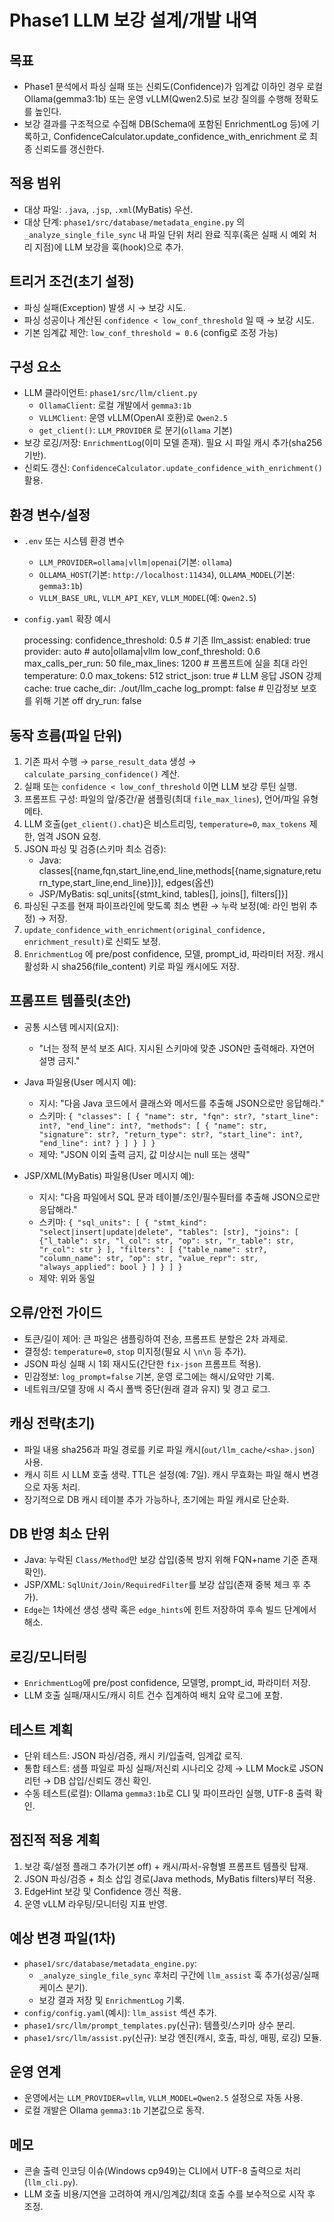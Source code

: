 Phase1 LLM 보강 설계/개발 내역
================================

목표
----
- Phase1 분석에서 파싱 실패 또는 신뢰도(Confidence)가 임계값 이하인 경우 로컬 Ollama(gemma3:1b) 또는 운영 vLLM(Qwen2.5)로 보강 질의를 수행해 정확도를 높인다.
- 보강 결과를 구조적으로 수집해 DB(Schema에 포함된 EnrichmentLog 등)에 기록하고, ConfidenceCalculator.update_confidence_with_enrichment 로 최종 신뢰도를 갱신한다.

적용 범위
---------
- 대상 파일: `.java`, `.jsp`, `.xml`(MyBatis) 우선.
- 대상 단계: `phase1/src/database/metadata_engine.py` 의 `_analyze_single_file_sync` 내 파일 단위 처리 완료 직후(혹은 실패 시 예외 처리 지점)에 LLM 보강을 훅(hook)으로 추가.

트리거 조건(초기 설정)
-----------------------
- 파싱 실패(Exception) 발생 시 → 보강 시도.
- 파싱 성공이나 계산된 `confidence < low_conf_threshold` 일 때 → 보강 시도.
- 기본 임계값 제안: `low_conf_threshold = 0.6` (config로 조정 가능)

구성 요소
--------
- LLM 클라이언트: `phase1/src/llm/client.py`
  - `OllamaClient`: 로컬 개발에서 `gemma3:1b`
  - `VLLMClient`: 운영 vLLM(OpenAI 호환)로 `Qwen2.5`
  - `get_client()`: `LLM_PROVIDER` 로 분기(`ollama` 기본)
- 보강 로깅/저장: `EnrichmentLog`(이미 모델 존재). 필요 시 파일 캐시 추가(sha256 기반).
- 신뢰도 갱신: `ConfidenceCalculator.update_confidence_with_enrichment()` 활용.

환경 변수/설정
--------------
- `.env` 또는 시스템 환경 변수
  - `LLM_PROVIDER=ollama|vllm|openai`(기본: `ollama`)
  - `OLLAMA_HOST`(기본: `http://localhost:11434`), `OLLAMA_MODEL`(기본: `gemma3:1b`)
  - `VLLM_BASE_URL`, `VLLM_API_KEY`, `VLLM_MODEL`(예: `Qwen2.5`)
- `config.yaml` 확장 예시

  processing:
    confidence_threshold: 0.5  # 기존
  llm_assist:
    enabled: true
    provider: auto           # auto|ollama|vllm
    low_conf_threshold: 0.6
    max_calls_per_run: 50
    file_max_lines: 1200     # 프롬프트에 실을 최대 라인
    temperature: 0.0
    max_tokens: 512
    strict_json: true        # LLM 응답 JSON 강제
    cache: true
    cache_dir: ./out/llm_cache
    log_prompt: false        # 민감정보 보호를 위해 기본 off
    dry_run: false

동작 흐름(파일 단위)
--------------------
1) 기존 파서 수행 → `parse_result_data` 생성 → `calculate_parsing_confidence()` 계산.
2) 실패 또는 `confidence < low_conf_threshold` 이면 LLM 보강 루틴 실행.
3) 프롬프트 구성: 파일의 앞/중간/끝 샘플링(최대 `file_max_lines`), 언어/파일 유형 메타.
4) LLM 호출(`get_client().chat`)은 비스트리밍, `temperature=0`, `max_tokens` 제한, 엄격 JSON 요청.
5) JSON 파싱 및 검증(스키마 최소 검증):
   - Java: classes[{name,fqn,start_line,end_line,methods[{name,signature,return_type,start_line,end_line}]}], edges(옵션)
   - JSP/MyBatis: sql_units[{stmt_kind, tables[], joins[], filters[]}]
6) 파싱된 구조를 현재 파이프라인에 맞도록 최소 변환 → 누락 보정(예: 라인 범위 추정) → 저장.
7) `update_confidence_with_enrichment(original_confidence, enrichment_result)`로 신뢰도 보정.
8) `EnrichmentLog` 에 pre/post confidence, 모델, prompt_id, 파라미터 저장. 캐시 활성화 시 sha256(file_content) 키로 파일 캐시에도 저장.

프롬프트 템플릿(초안)
--------------------
- 공통 시스템 메시지(요지):
  - "너는 정적 분석 보조 AI다. 지시된 스키마에 맞춘 JSON만 출력해라. 자연어 설명 금지."

- Java 파일용(User 메시지 예):
  - 지시: "다음 Java 코드에서 클래스와 메서드를 추출해 JSON으로만 응답해라."
  - 스키마: `{ "classes": [ { "name": str, "fqn": str?, "start_line": int?, "end_line": int?, "methods": [ { "name": str, "signature": str?, "return_type": str?, "start_line": int?, "end_line": int? } ] } ] }`
  - 제약: "JSON 이외 출력 금지, 값 미상시는 null 또는 생략"

- JSP/XML(MyBatis) 파일용(User 메시지 예):
  - 지시: "다음 파일에서 SQL 문과 테이블/조인/필수필터를 추출해 JSON으로만 응답해라."
  - 스키마: `{ "sql_units": [ { "stmt_kind": "select|insert|update|delete", "tables": [str], "joins": [ {"l_table": str, "l_col": str, "op": str, "r_table": str, "r_col": str } ], "filters": [ {"table_name": str?, "column_name": str, "op": str, "value_repr": str, "always_applied": bool } ] } ] }`
  - 제약: 위와 동일

오류/안전 가이드
----------------
- 토큰/길이 제어: 큰 파일은 샘플링하여 전송, 프롬프트 분할은 2차 과제로.
- 결정성: `temperature=0`, `stop` 미지정(필요 시 `\n\n` 등 추가).
- JSON 파싱 실패 시 1회 재시도(간단한 `fix-json` 프롬프트 적용).
- 민감정보: `log_prompt=false` 기본, 운영 로그에는 해시/요약만 기록.
- 네트워크/모델 장애 시 즉시 폴백 중단(원래 결과 유지) 및 경고 로그.

캐싱 전략(초기)
---------------
- 파일 내용 sha256과 파일 경로를 키로 파일 캐시(`out/llm_cache/<sha>.json`) 사용.
- 캐시 히트 시 LLM 호출 생략. TTL은 설정(예: 7일). 캐시 무효화는 파일 해시 변경으로 자동 처리.
- 장기적으로 DB 캐시 테이블 추가 가능하나, 초기에는 파일 캐시로 단순화.

DB 반영 최소 단위
-----------------
- Java: 누락된 `Class/Method`만 보강 삽입(중복 방지 위해 FQN+name 기준 존재 확인).
- JSP/XML: `SqlUnit/Join/RequiredFilter`를 보강 삽입(존재 중복 체크 후 추가).
- `Edge`는 1차에선 생성 생략 혹은 `edge_hints`에 힌트 저장하여 후속 빌드 단계에서 해소.

로깅/모니터링
-------------
- `EnrichmentLog`에 pre/post confidence, 모델명, prompt_id, 파라미터 저장.
- LLM 호출 실패/재시도/캐시 히트 건수 집계하여 배치 요약 로그에 포함.

테스트 계획
----------
- 단위 테스트: JSON 파싱/검증, 캐시 키/입출력, 임계값 로직.
- 통합 테스트: 샘플 파일로 파싱 실패/저신뢰 시나리오 강제 → LLM Mock로 JSON 리턴 → DB 삽입/신뢰도 갱신 확인.
- 수동 테스트(로컬): Ollama `gemma3:1b`로 CLI 및 파이프라인 실행, UTF-8 출력 확인.

점진적 적용 계획
----------------
1) 보강 훅/설정 플래그 추가(기본 off) + 캐시/파서-유형별 프롬프트 템플릿 탑재.
2) JSON 파싱/검증 + 최소 삽입 경로(Java methods, MyBatis filters)부터 적용.
3) EdgeHint 보강 및 Confidence 갱신 적용.
4) 운영 vLLM 라우팅/모니터링 지표 반영.

예상 변경 파일(1차)
------------------
- `phase1/src/database/metadata_engine.py`:
  - `_analyze_single_file_sync` 후처리 구간에 `llm_assist` 훅 추가(성공/실패 케이스 분기).
  - 보강 결과 저장 및 `EnrichmentLog` 기록.
- `config/config.yaml`(예시): `llm_assist` 섹션 추가.
- `phase1/src/llm/prompt_templates.py`(신규): 템플릿/스키마 상수 분리.
- `phase1/src/llm/assist.py`(신규): 보강 엔진(캐시, 호출, 파싱, 매핑, 로깅) 모듈.

운영 연계
--------
- 운영에서는 `LLM_PROVIDER=vllm`, `VLLM_MODEL=Qwen2.5` 설정으로 자동 사용.
- 로컬 개발은 Ollama `gemma3:1b` 기본값으로 동작.

메모
----
- 콘솔 출력 인코딩 이슈(Windows cp949)는 CLI에서 UTF-8 출력으로 처리(`llm_cli.py`).
- LLM 호출 비용/지연을 고려하여 캐시/임계값/최대 호출 수를 보수적으로 시작 후 조정.

